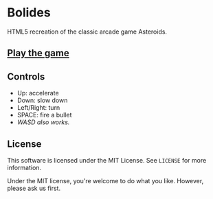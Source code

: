 # Bolides
HTML5 recreation of the classic arcade game Asteroids.

## [Play the game](http://nichosta.github.io/bolides/)

## Controls
* Up: accelerate
* Down: slow down
* Left/Right: turn
* SPACE: fire a bullet
* _WASD also works._

## License
This software is licensed under the MIT License. See `LICENSE` for more information.

Under the MIT license, you're welcome to do what you like. However, please ask us first.